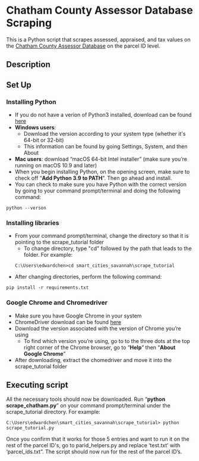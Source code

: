 # Chatham County Assessor Database Scraping

This is a Python script that scrapes assessed, appraised, and tax values on the [Chatham County Assessor Database](https://www.chathamtax.org/PT/search/commonsearch.aspx?mode=realprop) on the parcel ID level.



## Description

## Set Up

### Installing Python

- If you do not have a verion of Python3 installed, download can be found [here](https://www.python.org/downloads/release/python-396/)
- **Windows users**:
  - Download the version according to your system type (whether it's 64-bit or 32-bit)
  - This information can be found by going Settings, System, and then About
- **Mac users**: download “macOS 64-bit Intel installer” (make sure you’re running on macOS 10.9 and later)
- When you begin installing Python, on the opening screen, make sure to check off “**Add Python 3.9 to PATH**”. Then go ahead and install.
- You can check to make sure you have Python with the correct version by going to your command prompt/terminal and doing the following command:
```
python --verson
```


### Installing libraries

- From your command prompt/terminal, change the directory so that it is pointing to the scrape_tutorial folder
  - To change directory, type "cd" followed by the path that leads to the folder. For example:
  ```
  C:\Users\edwardchen>cd smart_cities_savannah\scrape_tutorial
  ```
- After changing directories, perform the following command:
```
pip install -r requirements.txt
```


### Google Chrome and Chromedriver

- Make sure you have Google Chrome in your system
- ChromeDriver download can be found [here](https://sites.google.com/a/chromium.org/chromedriver/downloads)
- Download the version associated with the version of Chrome you’re using
  - To find which version you’re using, go to to the three dots at the top right corner of the Chrome browser, go to “**Help**” then “**About Google Chrome**”
- After downloading, extract the chomedriver and move it into the scrape_tutorial folder



## Executing script

All the necessary tools should now be downloaded. Run “**python scrape_chatham.py**” on your command prompt/terminal under the scrape_tutorial directory. For example:
```
C:\Users\edwardchen\smart_cities_savannah\scrape_tutorial> python scrape_tutorial.py
```
Once you confirm that it works for those 5 entries and want to run it on the rest of the parcel ID's, go to parid_helpers.py and replace ‘test.txt’ with ‘parcel_ids.txt”. The script should now run for the rest of the parcel ID’s.

